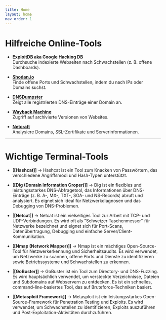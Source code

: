 ```yaml
---
title: Home
layout: home
nav_order: 1
---
```


# **Hilfreiche Online-Tools**

- **[ExploitDB aka Google Hacking DB](https://www.exploit-db.com/)**  
  Durchsuche indexierte Webseiten nach Schwachstellen (z. B. offene Dashboards).

- **[Shodan.io](https://www.shodan.io/)**  
  Finde offene Ports und Schwachstellen, indem du nach IPs oder Domains suchst.

- **[DNSDumpster](https://dnsdumpster.com/)**  
  Zeigt alle registrierten DNS-Einträge einer Domain an.

- **[Wayback Machine](https://web.archive.org/)**  
  Zugriff auf archivierte Versionen von Websites.

- **[Netcraft](https://www.netcraft.com/tools/)**  
  Analysiere Domains, SSL-Zertifikate und Serverinformationen.

---

# **Wichtige Terminal-Tools**

- **[[Hashcat]]** -> Hashcat ist ein Tool zum Knacken von Passwörtern, das verschiedene Angriffsmodi und Hash-Typen unterstützt.
  
- **[[Dig (Domain Information Groper)]]** -> Dig ist ein flexibles und leistungsstarkes DNS-Abfragetool, das Informationen über DNS-Einträge (z. B. A-, MX-, TXT-, SOA- und NS-Records) abruft und analysiert. Es eignet sich ideal für Netzwerkdiagnosen und das Debugging von DNS-Problemen.
  
- **[[Netcat]]** -> Netcat ist ein vielseitiges Tool zur Arbeit mit TCP- und UDP-Verbindungen. Es wird oft als "Schweizer Taschenmesser" für Netzwerke bezeichnet und eignet sich für Port-Scans, Datenübertragung, Debugging und einfache Server/Client-Kommunikation.
  
- **[[Nmap (Network Mapper)]]** -> Nmap ist ein mächtiges Open-Source-Tool für Netzwerkerkennung und Sicherheitsaudits. Es wird verwendet, um Netzwerke zu scannen, offene Ports und Dienste zu identifizieren sowie Betriebssysteme und Schwachstellen zu erkennen.
  
- **[[GoBuster]]** -> GoBuster ist ein Tool zum Directory- und DNS-Fuzzing. Es wird hauptsächlich verwendet, um versteckte Verzeichnisse, Dateien und Subdomains auf Webservern zu entdecken. Es ist ein schnelles, command-line-basiertes Tool, das auf Bruteforce-Techniken basiert.

- **[[Metasploit Framework]]** -> Metasploit ist ein leistungsstarkes Open-Source-Framework für Penetration Testing und Exploits. Es wird verwendet, um Schwachstellen zu identifizieren, Exploits auszuführen und Post-Exploitation-Aktivitäten durchzuführen.

